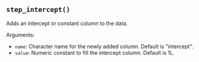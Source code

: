 ## `step_intercept()`

Adds an intercept or constant column to the data.

Arguments:
* `name`: Character name for the newly added column. Default is "intercept".
* `value`: Numeric constant to fill the intercept column. Default is 1L.
